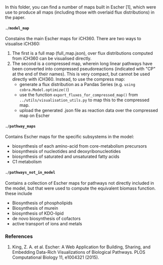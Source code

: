 In this folder, you can find a number of maps built in Escher [1], which were use to produce all maps (including those with overlaid flux distributions) in the paper.
#### `./model_map`
Constains the main Escher maps for iCH360. There are two ways to visualise iCH360:
1. The first is a full map (full_map.json), over flux distributions computed from iCH360 can be visualised directly.
2. The second is a compressed map, wherein long linear pathways have been converted into compressed pseudoreactions (indicated with "CP" at the end of their names). This is very compact, but cannot be used directly with iCH360. Instead, to use the compress map:
    - generate a flux distribution as a Pandas Series (e.g. `using cobra.Model.optimize()`)
    - use the function `export_fluxes_for_compressed_map()` from `../utils/visualisation_utils.py` to map this to the compressed map.
    - upload the generated .json file as reaction data over the compressed map on Escher

#### `./pathway_maps`
Contains Escher maps for the specific subsystems in the model:
- biosynthesis of each amino-acid from core-metabolism precursors
- biosynthesis of nucleotides and deoxyribonucleotides
- biosynthesis of saturated and unsaturated fatty acids
- C1 metabolism

#### `./pathways_not_in_model`
Contains a collection of Escher maps for pathways not directly included in the model, but that were used to compute the equivalent biomass function. these include
- Biosynthesis of phospholipids
- Biosynthesis of murein
- biosynthesis of KDO-lipid
- de novo biosynthesis of cofactors
- active transport of ions and metals

### References
1. King, Z. A. et al. Escher: A Web Application for Building, Sharing, and Embedding Data-Rich Visualizations of Biological Pathways. PLOS Computational Biology 11, e1004321 (2015).